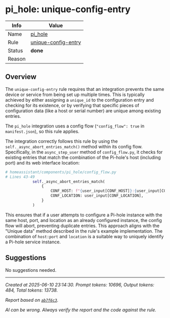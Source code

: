 # pi_hole: unique-config-entry

| Info   | Value                                                                    |
|--------|--------------------------------------------------------------------------|
| Name   | [pi_hole](https://www.home-assistant.io/integrations/pi_hole/) |
| Rule   | [unique-config-entry](https://developers.home-assistant.io/docs/core/integration-quality-scale/rules/unique-config-entry)                                                     |
| Status | **done**                                       |
| Reason |                                                                          |

## Overview

The `unique-config-entry` rule requires that an integration prevents the same device or service from being set up multiple times. This is typically achieved by either assigning a `unique_id` to the configuration entry and checking for its existence, or by verifying that specific pieces of configuration data (like a host or serial number) are unique among existing entries.

The `pi_hole` integration uses a config flow (`"config_flow": true` in `manifest.json`), so this rule applies.

The integration correctly follows this rule by using the `self._async_abort_entries_match()` method within its config flow. Specifically, in the `async_step_user` method of `config_flow.py`, it checks for existing entries that match the combination of the Pi-hole's host (including port) and its web interface location:

```python
# homeassistant/components/pi_hole/config_flow.py
# Lines 43-49
            self._async_abort_entries_match(
                {
                    CONF_HOST: f"{user_input[CONF_HOST]}:{user_input[CONF_PORT]}",
                    CONF_LOCATION: user_input[CONF_LOCATION],
                }
            )
```

This ensures that if a user attempts to configure a Pi-hole instance with the same host, port, and location as an already configured instance, the config flow will abort, preventing duplicate entries. This approach aligns with the "Unique data" method described in the rule's example implementation. The combination of `host:port` and `location` is a suitable way to uniquely identify a Pi-hole service instance.

## Suggestions

No suggestions needed.

---

_Created at 2025-06-10 23:14:30. Prompt tokens: 10696, Output tokens: 484, Total tokens: 13738._

_Report based on [`ab7f6c3`](https://github.com/home-assistant/core/tree/ab7f6c35287f43fe1207b3de4581b3bfabd49399)._

_AI can be wrong. Always verify the report and the code against the rule._
